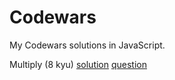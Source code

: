 # Codewars

My Codewars solutions in JavaScript.
<br />

Multiply (8 kyu) [solution](https://github.com/timothyrobards/Codewars/blob/master/Multiply.js) [question](https://www.codewars.com/kata/multiply/javascript)
